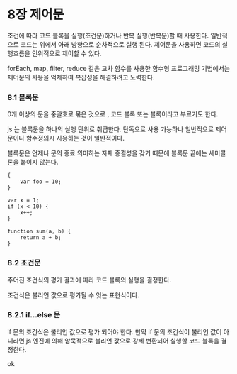 # 8장 제어문

조건에 따라 코드 블록을 실행(조건문)하거나 반복 실행(반복문)할 때 사용한다. 일반적으로 코드는 위에서 아래 방향으로 순차적으로 실행 된다. 제어문을 사용하면 코드의 실행흐름을 인위적으로 제어할 수 있다.

forEach, map, filter, reduce 같은 고차 함수를 사용한 함수형 프로그래밍 기법에서는 제어문의 사용을 억제하여 복잡성을 해결하려고 노력한다.



### 8.1 블록문

0개 이상의 문을 중괄호로 묶은 것으로 , 코드 블록 또는 블록이라고 부르기도 한다.

js 는 블록문을 하나의 실행 단위로 취급한다. 단독으로 사용 가능하나 일반적으로 제어문이나 함수정의시 사용하는 것이 일반적이다.

블록문은 언제나 문의 종료 의미하는 자체 종결성을 갖기 때문에 블록문 끝에는 세미콜론을 붙이지 않는다.

```
{
	var foo = 10;
}

var x = 1;
if (x < 10) {
	x++;
}

function sum(a, b) {
	return a + b;
}
```

### 8.2 조건문

주어진 조건식의 평가 결과에 따라 코드 블록의 실행을 결정한다.

조건식은 불리언 값으로 평가될 수 잇는 표현식이다.

### 8.2.1 if...else 문 

if 문의 조건식은 불리언 값으로 평가 되어야 한다. 만약 if 문의 조건식이 불리언 값이 아니라면 js 엔진에 의해 암묵적으로 불리언 값으로 강제 변환되어 실행할 코드 블록을 결정한다.

ok
